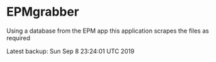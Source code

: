 # EPMgrabber
Using a database from the EPM app this application scrapes the files as required


Latest backup: Sun Sep 8 23:24:01 UTC 2019
